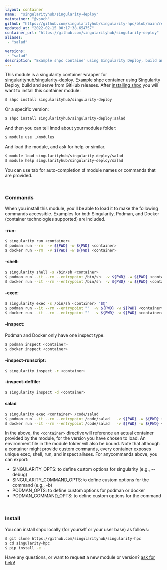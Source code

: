 ```yaml
---
layout: container
name:  "singularityhub/singularity-deploy"
maintainer: "@vsoch"
github: "https://github.com/singularityhub/singularity-hpc/blob/main/registry/singularityhub/singularity-deploy/container.yaml"
updated_at: "2022-02-15 00:17:38.654757"
container_url: "https://github.com/singularityhub/singularity-deploy"
aliases:
 - "salad"

versions:
 - "salad"
description: "Example shpc container using Singularity Deploy, build and serve from GitHub releases."
---
```


This module is a singularity container wrapper for singularityhub/singularity-deploy.
Example shpc container using Singularity Deploy, build and serve from GitHub releases.
After [installing shpc](#install) you will want to install this container module:

```bash
$ shpc install singularityhub/singularity-deploy
```

Or a specific version:

```bash
$ shpc install singularityhub/singularity-deploy:salad
```

And then you can tell lmod about your modules folder:

```bash
$ module use ./modules
```

And load the module, and ask for help, or similar.

```bash
$ module load singularityhub/singularity-deploy/salad
$ module help singularityhub/singularity-deploy/salad
```

You can use tab for auto-completion of module names or commands that are provided.

<br>

### Commands

When you install this module, you'll be able to load it to make the following commands accessible.
Examples for both Singularity, Podman, and Docker (container technologies supported) are included.

#### -run:

```bash
$ singularity run <container>
$ podman run --rm  -v ${PWD} -w ${PWD} <container>
$ docker run --rm  -v ${PWD} -w ${PWD} <container>
```

#### -shell:

```bash
$ singularity shell -s /bin/sh <container>
$ podman run --it --rm --entrypoint /bin/sh  -v ${PWD} -w ${PWD} <container>
$ docker run --it --rm --entrypoint /bin/sh  -v ${PWD} -w ${PWD} <container>
```

#### -exec:

```bash
$ singularity exec -s /bin/sh <container> "$@"
$ podman run --it --rm --entrypoint ""  -v ${PWD} -w ${PWD} <container> "$@"
$ docker run --it --rm --entrypoint ""  -v ${PWD} -w ${PWD} <container> "$@"
```

#### -inspect:

Podman and Docker only have one inspect type.

```bash
$ podman inspect <container>
$ docker inspect <container>
```

#### -inspect-runscript:

```bash
$ singularity inspect -r <container>
```

#### -inspect-deffile:

```bash
$ singularity inspect -d <container>
```


#### salad
       
```bash
$ singularity exec <container> /code/salad
$ podman run --it --rm --entrypoint /code/salad   -v ${PWD} -w ${PWD} <container> -c " $@"
$ docker run --it --rm --entrypoint /code/salad   -v ${PWD} -w ${PWD} <container> -c " $@"
```



In the above, the `<container>` directive will reference an actual container provided
by the module, for the version you have chosen to load. An environment file in the
module folder will also be bound. Note that although a container
might provide custom commands, every container exposes unique exec, shell, run, and
inspect aliases. For anycommands above, you can export:

 - SINGULARITY_OPTS: to define custom options for singularity (e.g., --debug)
 - SINGULARITY_COMMAND_OPTS: to define custom options for the command (e.g., -b)
 - PODMAN_OPTS: to define custom options for podman or docker
 - PODMAN_COMMAND_OPTS: to define custom options for the command

<br>
  
### Install

You can install shpc locally (for yourself or your user base) as follows:

```bash
$ git clone https://github.com/singularityhub/singularity-hpc
$ cd singularity-hpc
$ pip install -e .
```

Have any questions, or want to request a new module or version? [ask for help!](https://github.com/singularityhub/singularity-hpc/issues)